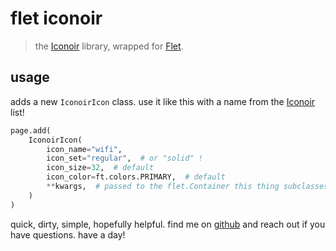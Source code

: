 # flet iconoir

> the [Iconoir](https://iconoir.com/) library, wrapped for [Flet](https://flet.dev/).

## usage

adds a new `IconoirIcon` class. use it like this with a name from the [Iconoir](https://iconoir.com/) list!

```python
page.add(
    IconoirIcon(
        icon_name="wifi",
        icon_set="regular",  # or "solid" !
        icon_size=32,  # default
        icon_color=ft.colors.PRIMARY,  # default
        **kwargs,  # passed to the flet.Container this thing subclasses!
    )
)
```

quick, dirty, simple, hopefully helpful. find me on [github](https://github.com/hexbenjamin) and reach out if you have questions. have a day!
